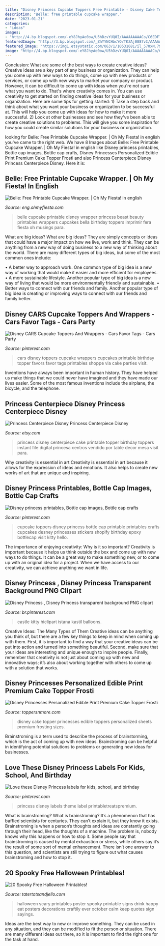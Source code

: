 ```yaml
---
title: "Disney Princess Cupcake Toppers Free Printable - Disney Cake Topper Princesses Edible Toppers Personalized Sheets Premium Frosting Sizes"
description: "Belle: free printable cupcake wrapper."
date: "2023-01-21"
categories:
- "ideas"
images:
- "http://4.bp.blogspot.com/-eY8JhyAe0ow/U5hDzvYUQ0I/AAAAAAAAACo/C6EDFllFCPM/s1600/belle-wrappers.jpg"
featuredImage: "http://3.bp.blogspot.com/_ZhYYNCHbcYQ/TKZAj0887vI/AAAAAAAAK9c/Ms47GXTsT1I/s1600/Eat+Drink+&amp;+Be+Scary.jpg"
featured_image: "https://img1.etsystatic.com/063/1/10531681/il_570xN.791253349_qtmt.jpg"
image: "http://4.bp.blogspot.com/-eY8JhyAe0ow/U5hDzvYUQ0I/AAAAAAAAACo/C6EDFllFCPM/s1600/belle-wrappers.jpg"
---
```



Conclusion: What are some of the best ways to create creative ideas?
Creative ideas are a key part of any business or organization. They can help you come up with new ways to do things, come up with new products or services, or come up with new ways to market your company or product. However, it can be difficult to come up with ideas when you're not sure what you want to do. That's where creativity comes in. You can use creativity to get started on finding creative ideas for your business or organization. Here are some tips for getting started: 1) Take a step back and think about what you want your business or organization to be successful at. This will help you come up with ideas for how to make it more successful. 2) Look at other businesses and see how they've been able to create creative solutions to problems. This will give you some inspiration for how you could create similar solutions for your business or organization.

	

		
looking for Belle: Free Printable Cupcake Wrapper. | Oh My Fiesta! in english you've came to the right web. We have 8 Images about Belle: Free Printable Cupcake Wrapper. | Oh My Fiesta! in english like Disney princess printables, Bottle cap images, Bottle cap crafts, Disney Princesses Personalized Edible Print Premium Cake Topper Frosti and also Princess Centerpiece Disney Princess Centerpiece Disney. Here it is:
		
    
## Belle: Free Printable Cupcake Wrapper. | Oh My Fiesta! In English

<img loading=lazy src="http://4.bp.blogspot.com/-eY8JhyAe0ow/U5hDzvYUQ0I/AAAAAAAAACo/C6EDFllFCPM/s1600/belle-wrappers.jpg" onerror="this.onerror=null;this.src='https://tse3.mm.bing.net/th?id=OIP.3eKRr-YkrTsDfJ3VLPRslQHaGT&amp;pid=15.1';" alt="Belle: Free Printable Cupcake Wrapper. | Oh My Fiesta! in english">

_Source: eng.ohmyfiesta.com_

>belle cupcake printable disney wrapper princess beast beauty printables wrappers cupcakes bella birthday toppers imprimir fera fiesta oh musings para. 

	

What are big ideas?
What are big ideas? They are simply concepts or ideas that could have a major impact on how we live, work and think. They can be anything from a new way of doing business to a new way of thinking about the world.
There are many different types of big ideas, but some of the most common ones include: 

• A better way to approach work. One common type of big idea is a new way of working that would make it easier and more efficient for employees. 
• A more sustainable lifestyle. Another popular type of big idea is a new way of living that would be more environmentally friendly and sustainable. 
• Better ways to connect with our friends and family. Another popular type of big idea is creating or improving ways to connect with our friends and family better.

    
## Disney CARS Cupcake Toppers And Wrappers - Cars Favor Tags - Cars Party

<img loading=lazy src="https://s-media-cache-ak0.pinimg.com/736x/18/1b/4b/181b4b6924b89d5c725cb1b45405fb33.jpg" onerror="this.onerror=null;this.src='https://tse3.mm.bing.net/th?id=OIP.1NAZvjzc_m3Ju1ssZ4lsogHaFm&amp;pid=15.1';" alt="Disney CARS Cupcake Toppers And Wrappers - Cars Favor Tags - Cars Party">

_Source: pinterest.com_

>cars disney toppers cupcake wrappers cupcakes printable birthday topper favors favor tags printables shoppe via cake parties visit. 

	

Inventions have always been important in human history. They have helped us make things that we could never have imagined and they have made our lives easier. Some of the most famous inventions include the airplane, the bicycle, and the telephone.

    
## Princess Centerpiece Disney Princess Centerpiece Disney

<img loading=lazy src="https://img1.etsystatic.com/063/1/10531681/il_570xN.791253349_qtmt.jpg" onerror="this.onerror=null;this.src='https://tse4.mm.bing.net/th?id=OIP.Yd7IEJoAet_FEjq9oOO9mwHaKZ&amp;pid=15.1';" alt="Princess Centerpiece Disney Princess Centerpiece Disney">

_Source: etsy.com_

>princess disney centerpiece cake printable topper birthday toppers instant file digital princesa centros vendido por table decor mesa visit para. 

	

Why creativity is essential in art
Creativity is essential in art because it allows for the expression of ideas and emotions. It also helps to create new works of art that are unique and inspiring.

    
## Disney Princess Printables, Bottle Cap Images, Bottle Cap Crafts

<img loading=lazy src="https://i.pinimg.com/736x/fe/98/62/fe98622042649b3e3bca92814bf233f9.jpg" onerror="this.onerror=null;this.src='https://tse2.mm.bing.net/th?id=OIP.vZs5emUTDYxyhXaWxmRL_QAAAA&amp;pid=15.1';" alt="Disney princess printables, Bottle cap images, Bottle cap crafts">

_Source: pinterest.com_

>cupcake toppers disney princess bottle cap printable printables crafts cupcakes desney princesses stickers shopify birthday epoxy bottlecap visit kitty hello. 

	

The importance of enjoying creativity: Why is it so important?
Creativity is important because it helps us think outside the box and come up with new ways to do things. It can be a great way to make something new, or to come up with an original idea for a project. When we have access to our creativity, we can achieve anything we want in life.

    
## Disney Princess , Disney Princess Transparent Background PNG Clipart

<img loading=lazy src="https://i.pinimg.com/736x/04/81/1a/04811a554aae1e6f8e7e27d1dadc1a9e.jpg" onerror="this.onerror=null;this.src='https://tse2.mm.bing.net/th?id=OIP.pT7ZrW_5Hd587nzRRTLuOQAAAA&amp;pid=15.1';" alt="Disney Princess , Disney Princess transparent background PNG clipart">

_Source: br.pinterest.com_

>castle kitty hiclipart istana kastil balloons. 

	

Creative Ideas: The Many Types of Them
Creative ideas can be anything you think of, but there are a few key things to keep in mind when coming up with them. First, it is important to find a way that your creative ideas can be put into action and turned into something beautiful. Second, make sure that your ideas are interesting and unique enough to inspire people. Finally, remember that creativity is not just about coming up with new and innovative ways; it’s also about working together with others to come up with a solution that works.

    
## Disney Princesses Personalized Edible Print Premium Cake Topper Frosti

<img loading=lazy src="https://cdn.shopify.com/s/files/1/2985/9636/products/DisneyPrincessesWhiteRound_1200x1200.jpg?v=1518225989" onerror="this.onerror=null;this.src='https://tse3.mm.bing.net/th?id=OIP.1_oqf7TGymhworjU4WgzjAHaHa&amp;pid=15.1';" alt="Disney Princesses Personalized Edible Print Premium Cake Topper Frosti">

_Source: toppersnmore.com_

>disney cake topper princesses edible toppers personalized sheets premium frosting sizes. 

	

Brainstroming is a term used to describe the process of brainstorming, which is the act of coming up with new ideas. Brainstroming can be helpful in identifying potential solutions to problems or generating new ideas for businesses.

    
## Love These Disney Princess Labels For Kids, School, And Birthday

<img loading=lazy src="https://i.pinimg.com/736x/7e/04/c5/7e04c5e6754f744a1ef1bac609b571db.jpg" onerror="this.onerror=null;this.src='https://tse4.mm.bing.net/th?id=OIP.5o7CRVP--XQdaKfdDQpxoAHaHA&amp;pid=15.1';" alt="Love these Disney Princess labels for kids, school, and birthday">

_Source: pinterest.com_

>princess disney labels theme label printabletreatspremium. 

	

What is brainstroming?
What is brainstroming? It’s a phenomenon that has baffled scientists for centuries. They can’t explain it, but they know it exists. Brainstroming is when a person’s thoughts and ideas are constantly going through their head, like the thoughts of a machine. The problem is, nobody knows why this happens or how to stop it. Some people say that brainstroming is caused by mental exhaustion or stress, while others say it’s the result of some sort of mental enhancement. There isn’t one answer to this question, and scientists are still trying to figure out what causes brainstroming and how to stop it.

    
## 20 Spooky Free Halloween Printables!

<img loading=lazy src="http://3.bp.blogspot.com/_ZhYYNCHbcYQ/TKZAj0887vI/AAAAAAAAK9c/Ms47GXTsT1I/s1600/Eat+Drink+&amp;+Be+Scary.jpg" onerror="this.onerror=null;this.src='https://tse3.mm.bing.net/th?id=OIP.3nwY_DtNJKJqNmmZ_afqfgHaJl&amp;pid=15.1';" alt="20 Spooky Free Halloween Printables!">

_Source: tatertotsandjello.com_

>halloween scary printables poster spooky printable signs drink happy eat posters decorations craftily ever october calm keep quotes sign sayings. 

	

Ideas are the best way to new or improve something. They can be used in any situation, and they can be modified to fit the person or situation. There are many different ideas out there, so it is important to find the right one for the task at hand.

